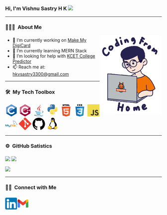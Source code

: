### Hi, I'm Vishnu Sastry H K <img src="https://raw.githubusercontent.com/MartinHeinz/MartinHeinz/master/wave.gif" width="30px"> <hr />

### 👨🏻‍💻 &nbsp;About Me

<img src="/giphy.gif" width="200px" align="right"> 
<p align="left">
 
###
- 🔭 I’m currently working on <a href="https://github.com/VishnuSastryHK/MakeMyDigiCard">Make My DigiCard</a>
- 🌱 I’m currently learning MERN Stack
- 🤔 I’m looking for help with <a href="https://github.com/VishnuSastryHK/KCETCollegePredictor">KCET College Predictor</a>
- 📫 Reach me at:  <a href="mailto: hkvsastry3300@gmail.com" target="_blank">hkvsastry3300@gmail.com</a>
<!-- 
- 🔭 I’m currently working on ...
- 🌱 I’m currently learning ...
- 👯 I’m looking to collaborate on ...
- 🤔 I’m looking for help with ...
- 💬 Ask me about ...
- 📫 How to reach me: ..
- 😄 Pronouns: ...
- ⚡ Fun fact: ...
--->

<hr />

### 🛠 &nbsp;My Tech Toolbox

###


<code><img src="https://github.com/VishnuSastryHK/VishnuSastryHK/blob/master/Desktop/images/c-original.svg" alt="C" width="40" height="40"/></code>
<code><img src="https://github.com/VishnuSastryHK/VishnuSastryHK/blob/master/Desktop/images/cplusplus-original.svg" alt="C++" width="40" height="40"/></code> 
<code><img src="https://github.com/VishnuSastryHK/VishnuSastryHK/blob/master/Desktop/images/java-original.svg" alt="Java" width="40" height="40"/></code> 
 <code><img src="https://github.com/VishnuSastryHK/VishnuSastryHK/blob/master/Desktop/images/python-original.svg" alt="python" width="40" height="40"/></code> 
<code><img src="https://github.com/VishnuSastryHK/VishnuSastryHK/blob/master/Desktop/images/html5-original-wordmark.svg" alt="html5" height="40"/></code> 
<code><img src="https://github.com/VishnuSastryHK/VishnuSastryHK/blob/master/Desktop/images/css3-original-wordmark.svg" alt="css3" height="40"/></code> 
<code><img src="https://github.com/VishnuSastryHK/VishnuSastryHK/blob/master/Desktop/images/javascript-original.svg" alt="JavaScript" width="40" height="40"/></code> 
<code><img src="https://github.com/VishnuSastryHK/VishnuSastryHK/blob/master/Desktop/images/mysql-original-wordmark.svg" alt="mysql" width="40" height="40"/></code>
<code><img src="https://github.com/VishnuSastryHK/VishnuSastryHK/blob/master/Desktop/images/git-scm-icon.svg" alt="git" width="40" height="40"/></code> 
<code><img src="https://github.com/VishnuSastryHK/VishnuSastryHK/blob/master/Desktop/images/github.svg" alt="github" width="40" height="40"/></code> 
<code><img src="https://github.com/VishnuSastryHK/VishnuSastryHK/blob/master/Desktop/images/linux-original.svg" alt="Linux" width="40" height="40"/></code>
</p>

<hr />

### ⚙️ &nbsp;GitHub Satistics
###

<p align="left">
  <img height="180em" src="https://github-readme-stats-eight-theta.vercel.app/api?username=VishnuSastryHK&show_icons=true&theme=radical&include_all_commits=true&count_private=true"/>
  <img height="180em" src="https://github-readme-streak-stats.herokuapp.com/?user=VishnuSastryHK&theme=dark&hide"/>
</p>
<!--
<p align="left">
  <img height="200em" src="https://activity-graph.herokuapp.com/graph?username=VishnuSastryHK&theme=default"/>
 
</p>


<!--![GitHub stats](https://github-readme-stats.vercel.app/api?username=VishnuSastryHK&show_icons=true&theme=radical)



###
[![GitHub Streak](https://github-readme-streak-stats.herokuapp.com/?user=VishnuSastryHK&theme=dark)](https://git.io/streak-stats)
###
[![My GitHub Language Stats](https://github-readme-stats.vercel.app/api/top-langs/?username=VishnuSastryHK&langs_count=5&theme=tokyonight)]()
-->
<p align="left">
  <img height="240em" src="https://github-readme-stats-eight-theta.vercel.app/api/top-langs/?username=VishnuSastryHK&layout=compact&langs_count=8&theme=default"/>
</p>


<hr/>



### 🤝🏻 &nbsp;Connect with Me
###

<a href="https://www.linkedin.com/in/vishnu-sastry-h-k-52b219190/" target="_blank"><img src="/linkedin.png" align="left" height="38" width="38" ></a>
<a href="mailto: hkvsastry3300@gmail.com" target="_blank"><img src="/gmail.png" align="left" height="38" width="38" ></a>
<!--! ![GitHub Logo](/linkedin.png)[Linkedin](https://www.linkedin.com/in/vishnu-sastry-h-k-52b219190/)
<!--
**VishnuSastryHK/VishnuSastryHK** is a ✨ _special_ ✨ repository because its `README.md` (this file) appears on your GitHub profile.

Here are some ideas to get you started:


-->
